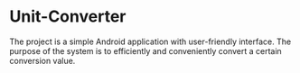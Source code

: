 # Unit-Converter
The project is a simple Android application with user-friendly interface. The purpose of the system is to efficiently and conveniently convert a certain conversion value.
